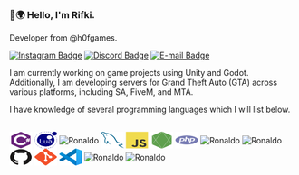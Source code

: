 ### 👋🌍 Hello, I'm Rifki.

Developer from @h0fgames.

[![Instagram Badge](https://img.shields.io/badge/-@usingunityengine-00875f?style=flat-square&labelColor=00875f&logo=instagram&logoColor=white&link=https://instagram.com/usingunityengine)](https://instagram.com/usingunityengine) 
[![Discord Badge](https://img.shields.io/badge/-.h0f-00875f?style=flat-square&labelColor=00875f&logo=discord&logoColor=white&link=https://discord.com/users/1146508215559917699)](https://discord.com/users/1146508215559917699) 
[![E-mail Badge](https://img.shields.io/badge/-rifki@project.com-00875f?style=flat-square&labelColor=00875f&logo=gmail&logoColor=white&link=mailto:rifki@project.com)](mailto:rifki@project.com) 

I am currently working on game projects using Unity and Godot. Additionally, I am developing servers for Grand Theft Auto (GTA) across various platforms, including SA, FiveM, and MTA.

I have knowledge of several programming languages ​​which I will list below.

<div style="display: inline_block"><br>
  <img align="center" alt="Ronaldo" height="30" width="40" src="https://raw.githubusercontent.com/devicons/devicon/master/icons/csharp/csharp-plain.svg">
  <img align="center" alt="Ronaldo" height="30" width="40" src="https://github.com/devicons/devicon/blob/master/icons/lua/lua-plain.svg">
  <img align="center" alt="Ronaldo" height="30" width="40" src="https://i.imgur.com/VJLHjfM.png">
  <img align="center" alt="Ronaldo" height="30" width="40" src="https://github.com/devicons/devicon/blob/master/icons/mysql/mysql-plain.svg">
  <img align="center" alt="Ronaldo" height="30" width="40" src="https://raw.githubusercontent.com/devicons/devicon/master/icons/javascript/javascript-original.svg">
  <img align="center" alt="Ronaldo" height="30" width="40" src="https://raw.githubusercontent.com/devicons/devicon/master/icons/nodejs/nodejs-plain.svg">
  <img align="center" alt="Ronaldo" height="30" width="40" src="https://github.com/devicons/devicon/blob/master/icons/php/php-plain.svg">

  <img align="center" alt="Ronaldo" height="30" width="80" src="https://cdn.sanity.io/images/fuvbjjlp/production/b9385c095d1c8c58f48fc7d4fc8ae257395169c8-266x98.png">
  <img align="center" alt="Ronaldo" height="30" width="80" src="https://godotengine.org/assets/press/logo_small_color_light.png">
  

  <img align="center" alt="Ronaldo" height="30" width="40" src="https://raw.githubusercontent.com/devicons/devicon/master/icons/github/github-original.svg">
  <img align="center" alt="Ronaldo" height="30" width="40" src="https://github.com/devicons/devicon/blob/master/icons/git/git-plain.svg">
  <img align="center" alt="Ronaldo" height="30" width="40" src="https://github.com/devicons/devicon/blob/master/icons/vscode/vscode-original.svg">
  <img align="center" alt="Ronaldo" height="30" width="30" src="https://www.sublimehq.com/images/sublime_text.png">
  <img align="center" alt="Ronaldo" height="30" width="30" src="https://www.tech-wiki.net/images/a/a8/Notepad%2B%2B_logo.png">
 


</div>
